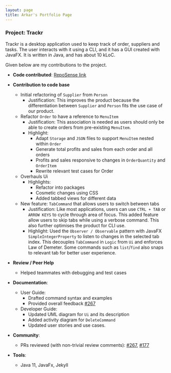 ```yaml
---
layout: page
title: Arkar's Portfolio Page
---
```


### Project: Trackr

Trackr is a desktop application used to keep track of order, suppliers and tasks. The user interacts with it using a CLI, and it has a GUI created with JavaFX. It is written in Java, and has about 10 kLoC.

Given below are my contributions to the project.

* **Code contributed**: [RepoSense link](https://nus-cs2103-ay2223s2.github.io/tp-dashboard/?search=arkarsg&breakdown=true)

* **Contribution to code base**
  * Initial refactoring of `Supplier` from `Person`
    * Justification: This improves the product because the differentiation between `Supplier` and `Person` fits the use case of our product.
  * Refactor `Order` to have a reference to `MenuItem`
    * Justification: This association is needed as users should only be able to create orders from pre-existing `MenuItem`.
    * Highlight: 
      * Adapt `Storage` and `JSON` files to support `MenuItem` nested within `Order`
      * Generate total profits and sales from each order and all orders
      * Profits and sales responsive to changes in `OrderQuantity` and `OrderItem`
      * Rewrite relevant test cases for Order
  * Overhauls Ui
    * Highlights:
      * Refactor into packages
      * Cosmetic changes using CSS
      * Added tabbed views for different data
  * New feature: `TabCommand` that allows users to switch between tabs
    * Justification: Like most applications, users can use `CTRL + TAB` or `ARROW KEYS` to cycle through area of focus. This added feature allow users to skip tabs while using a verbose command. This also further optimises the product for CLI use.
    *  Highlight: Used the `Observer / Observable` pattern with JavaFX `SimpleIntegerProperty` to listen to changes in the selected tab index. This decouples `TabCommand` in `Logic` from `Ui` and enforces Law of Demeter. Some commands such as `list`/`find` also snaps to relevant tab for better user experience.

* **Review / Peer Help**
  * Helped teammates with debugging and test cases

* **Documentation**:
  * User Guide:
    * Drafted command syntax and examples
    * Provided overall feedback [\#267](https://github.com/AY2223S2-CS2103T-W15-2/tp/pull/267)
  * Developer Guide:
    * Updated UML diagram for `Ui` and its description 
    * Added activity diagram for `DeleteCommand` 
    * Updated user stories and use cases.

* **Community**:
  * PRs reviewed (with non-trivial review comments): [\#267](https://github.com/AY2223S2-CS2103T-W15-2/tp/pull/267), [\#177](https://github.com/AY2223S2-CS2103T-W15-2/tp/pull/177)

* **Tools**:
  * Java 11, JavaFx, Jekyll

